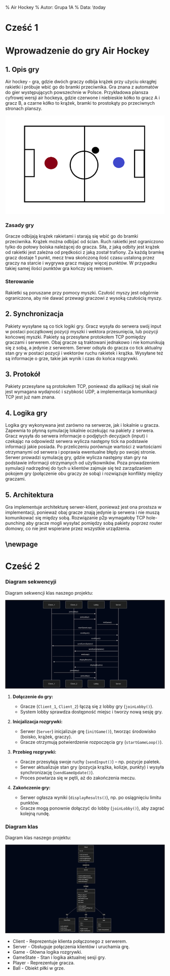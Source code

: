 % Air Hockey
% Autor: Grupa 1A
% Data: \today

# Cześć 1
# Wprowadzenie do gry Air Hockey

## 1. Opis gry

Air hockey - gra, gdzie dwóch graczy odbija krążek przy użyciu okrągłej rakietki i
próbuje wbić go do bramki przeciwnika. Gra znana z automatów do gier występujących
powszechnie w Polsce.
Przykładowa plansza cyfrowej wersji air hockeya, gdzie czerwone i niebieskie kółko to gracz
A i gracz B, a czarne kółko to krążek, bramki to prostokąty po przeciwnych stronach planszy.

![Air Hockey](hockey.png)

### Zasady gry

Gracze odbijają krążek rakietami i starają się wbić go do bramki przeciwnika. Krążek
można odbijać od ścian. Ruch rakietki jest ograniczono tylko do połowy boiska
należącej do gracza. Siła, z jaką odbity jest krążek od rakietki jest zależna od
prędkości z jaką został trafiony. Za każdą bramkę gracz dostaje 1 punkt, mecz trwa
skończoną ilość czasu ustaloną przez graczy na starcie i wygrywa gracz mający
więcej punktów. W przypadku takiej samej ilości punktów gra kończy się remisem.

### Sterowanie

Rakietki są poruszane przy pomocy myszki. Czułość myszy jest odgórnie
ograniczona, aby nie dawać przewagi graczowi z wysoką czułością myszy.

## 2. Synchronizacja

Pakiety wysyłane są co tick logiki gry. Gracz wysyła do serwera swój input w postaci
początkowej pozycji myszki i wektora przesunięcia, lub pozycji końcowej myszki.
Pakiety są przesyłane protokołem TCP pomiędzy graczami i serwerem. Obaj gracze
są traktowani jednakowo i nie komunikują się z sobą, a jedynie z serwerem. Serwer
odsyła do gracza co tick aktualny stan gry w postaci pozycji i wektorów ruchu
rakietek i krążka. Wysyłane też są informacje o grze, takie jak wynik i czas do końca
rozgrywki.

## 3. Protokół

Pakiety przesyłane są protokołem TCP, ponieważ dla aplikacji tej skali nie
jest wymagana wydajność i szybkość UDP, a implementacja komunikacji TCP jest już
nam znana.

## 4. Logika gry

Logika gry wykonywana jest zarówno na serwerze, jak i lokalnie u gracza. Zapewnia
to płynną symulację lokalnie oczekując na pakiety z serwera. Gracz wysyła do
serwera informacje o podjętych decyzjach (input) i czekając na odpowiedź serwera
wylicza następny tick na podstawie informacji jakie posiada. Po przeliczeniu
porównuje wartości z wartościami otrzymanymi od serwera i poprawia ewentualne
błędy po swojej stronie. Serwer prowadzi symulację gry, gdzie wylicza następny stan
gry na podstawie informacji otrzymanych od użytkowników. Poza prowadzeniem
symulacji nadrzędnej do tych u klientów zajmuje się też zarządzaniem pokojem gry
(połączenie obu graczy ze sobą) i rozwiązuje konflikty między graczami.

## 5. Architektura

Gra implementuje architekturę serwer-klient, ponieważ jest ona prostsza w
implementacji, ponieważ obaj gracze znają jedynie ip serwera i nie muszą
komunikować się między sobą. Rozwiązanie p2p wymagałoby TCP hole-punching
aby gracze mogli wysyłać pomiędzy sobą pakiety poprzez router domowy, co nie jest
wspierane przez wszystkie urządzenia.

\newpage
---
# Cześć 2
### **Diagram sekwencyji**

Diagram sekwencji klas naszego projektu:

![diagram sekwencyjny](diagram2.png)

1. **Dołączenie do gry:**
   - Gracze (`Client_1`, `Client_2`) łączą się z lobby gry (`joinLobby()`).
   - System lobby sprawdza dostępność miejsc i tworzy nową sesję gry.

2. **Inicjalizacja rozgrywki:**
   - Serwer (`Server`) inicjalizuje grę (`initGame()`), tworząc środowisko (boisko, krążek, graczy).
   - Gracze otrzymują potwierdzenie rozpoczęcia gry (`startGameLoop()`).

3. **Przebieg rozgrywki:**
   - Gracze przesyłają swoje ruchy (`sendInput()`) – np. pozycje paletek.
   - Serwer aktualizuje stan gry (pozycja krążka, kolizje, punkty) i wysyła synchronizację (`sendGameUpdate()`).
   - Proces powtarza się w pętli, aż do zakończenia meczu.

4. **Zakończenie gry:**
   - Serwer ogłasza wyniki (`displayResults()`), np. po osiągnięciu limitu punktów.
   - Gracze mogą ponownie dołączyć do lobby (`joinLobby()`), aby zagrać kolejną rundę.

### **Diagram klas**

Diagram klas naszego projektu:

![diagram klas](diagram1.png)


- Client -  Reprezentuje klienta połączonego z serwerem.
- Server - Obsługuje połączenia klientów i uruchamia grę.
- Game -  Główna logika rozgrywki.
- GameState - Stan i logika aktualnej sesji gry.
- Player -  Reprezentuje gracza.
- Ball - Obiekt piłki w grze.
